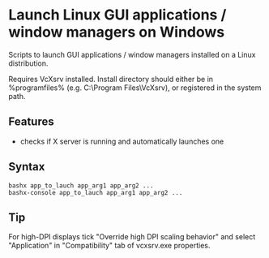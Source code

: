 # Launch Linux GUI applications / window managers on Windows

Scripts to launch GUI applications / window managers installed on a Linux distribution.

Requires VcXsrv installed. Install directory should either be in %programfiles% (e.g. C:\Program Files\VcXsrv), or registered in the system path.

## Features

- checks if X server is running and automatically launches one

## Syntax

`bashx app_to_lauch app_arg1 app_arg2 ... ` <br>
`bashx-console app_to_lauch app_arg1 app_arg2 ... `

## Tip

For high-DPI displays tick "Override high DPI scaling behavior" and select "Application" in "Compatibility" tab of vcxsrv.exe properties.
